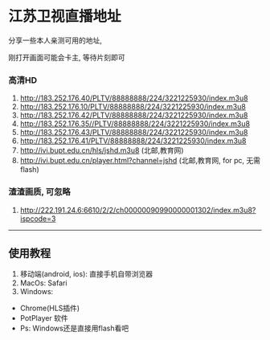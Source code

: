  # 江苏卫视直播地址 

分享一些本人亲测可用的地址,

刚打开画面可能会卡主, 等待片刻即可


### 高清HD 
1. http://183.252.176.40/PLTV/88888888/224/3221225930/index.m3u8
2. http://183.252.176.10/PLTV/88888888/224/3221225930/index.m3u8
3. http://183.252.176.42/PLTV/88888888/224/3221225930/index.m3u8
4. http://183.252.176.35//PLTV/88888888/224/3221225930/index.m3u8
5. http://183.252.176.43/PLTV/88888888/224/3221225930/index.m3u8
6. http://183.252.176.41/PLTV/88888888/224/3221225930/index.m3u8
7. http://ivi.bupt.edu.cn/hls/jshd.m3u8 (北邮,教育网)
8. http://ivi.bupt.edu.cn/player.html?channel=jshd (北邮,教育网, for pc, 无需flash)





### 渣渣画质, 可忽略
1. http://222.191.24.6:6610/2/2/ch00000090990000001302/index.m3u8?ispcode=3






---

## 使用教程
1. 移动端(android, ios): 直接手机自带浏览器
2. MacOs: Safari
3. Windows: 
  - Chrome(HLS插件)
  - PotPlayer 软件
  - Ps: Windows还是直接用flash看吧

